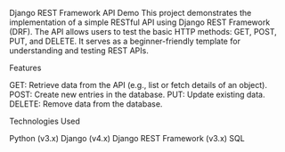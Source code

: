 Django REST Framework API Demo
This project demonstrates the implementation of a simple RESTful API using Django REST Framework (DRF). The API allows users to test the basic HTTP methods: GET, POST, PUT, and DELETE. It serves as a beginner-friendly template for understanding and testing REST APIs.

Features

GET: Retrieve data from the API (e.g., list or fetch details of an object).
POST: Create new entries in the database.
PUT: Update existing data.
DELETE: Remove data from the database.

Technologies Used

Python (v3.x)
Django (v4.x)
Django REST Framework (v3.x)
SQL
